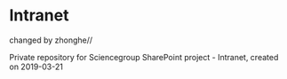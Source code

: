 # Intranet
changed by zhonghe//

Private repository for Sciencegroup SharePoint project - Intranet, created on 2019-03-21
